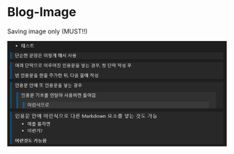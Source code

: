 # Blog-Image
Saving image only (MUST!!)

![MarkdownStyle image](https://github.com/peponi-paradise/Blog-Image/blob/main/Web/Markdown/original_blockquote.png "MarkdownStyle image")